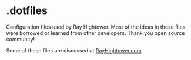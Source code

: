 .dotfiles
===

Configuration files used by Ray Hightower. Most of the ideas in these
files were borrowed or learned from other developers. Thank you open
source community!

Some of these files are discussed at [RayHightower.com](http://rayhightower.com)

